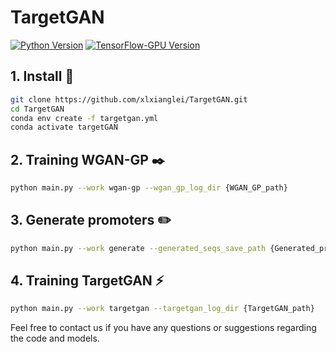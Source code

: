 # TargetGAN

[![Python Version](https://img.shields.io/badge/python-3.8-blue.svg)](https://docs.python.org/3.8/library/index.html)
[![TensorFlow-GPU Version](https://img.shields.io/badge/tensorflow--gpu-2.5-orange.svg)](https://www.tensorflow.org/install/gpu)

## 1. Install 🚀

```bash
git clone https://github.com/xlxianglei/TargetGAN.git
cd TargetGAN
conda env create -f targetgan.yml
conda activate targetGAN
```

## 2. Training WGAN-GP ✒️

```bash
python main.py --work wgan-gp --wgan_gp_log_dir {WGAN_GP_path}
```

## 3. Generate promoters ✏️
```bash
python main.py --work generate --generated_seqs_save_path {Generated_promoters_path}
```

## 4. Training TargetGAN ⚡
```bash
python main.py --work targetgan --targetgan_log_dir {TargetGAN_path}
```

Feel free to contact us if you have any questions or suggestions regarding the code and models.